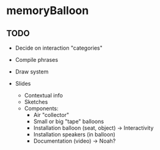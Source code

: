 # memoryBalloon

## TODO
- Decide on interaction "categories"
- Compile phrases
- Draw system


- Slides
    - Contextual info
    - Sketches
    - Components:
      - Air "collector"
      - Small or big "tape" balloons
      - Installation balloon (seat, object) -> Interactivity
      - Installation speakers (in balloon)
      - Documentation (video) -> Noah?
